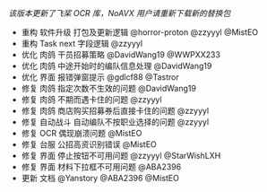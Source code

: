 _该版本更新了飞桨 OCR 库，NoAVX 用户请重新下载新的替换包_

- 重构 软件升级 打包及更新逻辑 @horror-proton @zzyyyl @MistEO
- 重构 Task next 字段逻辑 @zzyyyl
- 优化 肉鸽 干员招募策略 @DavidWang19 @WWPXX233
- 优化 肉鸽 中途开始时的编队信息处理 @DavidWang19
- 优化 界面 报错弹窗提示 @gdlcf88 @Tastror
- 修复 肉鸽 指定次数不生效的问题 @DavidWang19
- 修复 肉鸽 不期而遇卡住的问题 @zzyyyl
- 修复 肉鸽 商店购买招募券后直接卡住的问题 @zzyyyl
- 修复 自动战斗 自动编队不按职业选择的问题 @zzyyyl
- 修复 OCR 偶现崩溃问题 @MistEO
- 修复 台服 公招高资识别错误 @MistEO
- 修复 界面 停止按钮不可用问题 @zzyyyl @StarWishLXH
- 修复 界面 材料下拉框不可用问题 @ABA2396
- 更新 文档 @Yanstory @ABA2396 @MistEO
